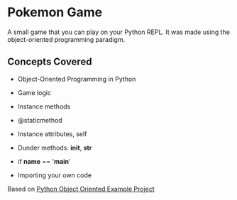 # Pokemon Game

A small game that you can play on your Python REPL. It was made using the object-oriented programming paradigm.

## Concepts Covered

- Object-Oriented Programming in Python

- Game logic

- Instance methods

- @staticmethod

- Instance attributes, self

- Dunder methods: __init__, __str__

- if __name__ == '__main__'

- Importing your own code

Based on [Python Object Oriented Example Project](https://www.youtube.com/watch?v=2AK7j8pIh-0&list=PLIRBu1HowrhrTQfaj-352XII0O7humB5h&index=11)